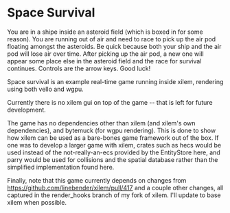 
# Space Survival

You are in a shipe inside an asteroid field (which is boxed in for some reason). You are running out of air and need to race to pick up the air pod floating amongst the asteroids. Be quick because both your ship and the air pod will lose air over time. After picking up the air pod, a new one will appear some place else in the asteroid field and the race for survival continues. Controls are the arrow keys. Good luck!

Space survival is an example real-time game running inside xilem, rendering using both vello and wgpu. 

Currently there is no xilem gui on top of the game -- that is left for future development. 

The game has no dependencies other than xilem (and xilem's own dependencies), and bytemuck (for wgpu rendering). This is done to show how xilem can be used as a bare-bones game framework out of the box. If one was to develop a larger game with xilem, crates such as hecs would be used instead of the not-really-an-ecs provided by the EntityStore here, and parry would be used for collisions and the spatial database rather than the simplified implementation found here.

Finally, note that this game currently depends on changes from https://github.com/linebender/xilem/pull/417 and a couple other changes, all captured in the render_hooks branch of my fork of xilem. I'll update to base xilem when possible.
